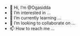 - 👋 Hi, I’m @Ogasidda
- 👀 I’m interested in ...
- 🌱 I’m currently learning ...
- 💞️ I’m looking to collaborate on ...
- 📫 How to reach me ...

<!---
Ogasidda/Ogasidda is a ✨ special ✨ repository because its `README.md` (this file) appears on your GitHub profile.
You can click the Preview link to take a look at your changes.
--->
